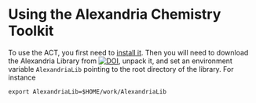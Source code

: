 Using the Alexandria Chemistry Toolkit
======================================
To use the ACT, you first need to [install it](INSTALL.md). Then you will need to download the Alexandria Library 
from [![DOI](https://zenodo.org/badge/DOI/10.5281/zenodo.1170597.svg)](https://doi.org/10.5281/zenodo.1170597), unpack it, and set an environment variable 
```AlexandriaLib``` pointing to the root directory of the library. For instance

```export AlexandriaLib=$HOME/work/AlexandriaLib```



